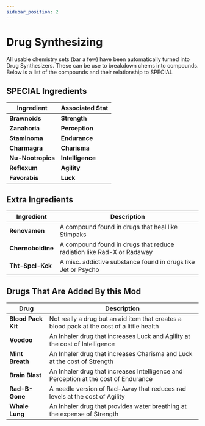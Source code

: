 ```yaml
---
sidebar_position: 2
---
```


# Drug Synthesizing

All usable chemistry sets (bar a few) have been automatically turned into Drug Synthesizers. These can be use to breakdown chems into compounds. Below is a list of the compounds and their relationship to SPECIAL

## **SPECIAL Ingredients**

|Ingredient|Associated Stat|
|--|--|
|**Brawnoids**|**Strength**|
|**Zanahoria**|**Perception**|
|**Staminoma**|**Endurance**|
|**Charmagra**|**Charisma**|
|**Nu-Nootropics**|**Intelligence**|
|**Reflexum**|**Agility**|
|**Favorabis**|**Luck**|

## **Extra Ingredients**

|Ingredient|Description|
|--|--|
|**Renovamen**|A compound found in drugs that heal like Stimpaks|
|**Chernoboidine**|A compound found in drugs that reduce radiation like Rad-X or Radaway|
|**Tht-Spcl-Kck**|A misc. addictive substance found in drugs like Jet or Psycho|

## **Drugs That Are Added By this Mod**

|Drug|Description|
|--|--|
|**Blood Pack Kit**|Not really a drug but an aid item that creates a blood pack at the cost of a little health|
|**Voodoo**|An Inhaler drug that increases Luck and Agility at the cost of Intelligence|
|**Mint Breath**|An Inhaler drug that increases Charisma and Luck at the cost of Strength|
|**Brain Blast**|An Inhaler drug that increases Intelligence and Perception at the cost of Endurance|
|**Rad-B-Gone**|A needle version of Rad-Away that reduces rad levels at the cost of Agility|
|**Whale Lung**|An Inhaler drug that provides water breathing at the expense of Strength|
